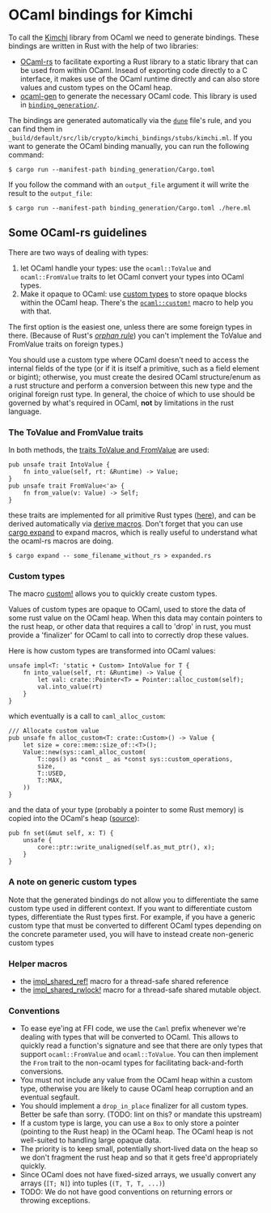 # OCaml bindings for Kimchi

To call the [Kimchi](https://github.com/o1-labs/proof-systems) library from OCaml we need to generate bindings. 
These bindings are written in Rust with the help of two libraries: 

* [OCaml-rs](https://github.com/zshipko/ocaml-rs) to facilitate exporting a Rust library to a static library that can be used from within OCaml. Insead of exporting code directly to a C interface, it makes use of the OCaml runtime directly and can also store values and custom types on the OCaml heap.
* [ocaml-gen](https://github.com/o1-labs/proof-systems) to generate the necessary OCaml code. This library is used in [`binding_generation/`](./binding_generation/).

The bindings are generated automatically via the [`dune`](./dune) file's rule, and you can find them in `_build/default/src/lib/crypto/kimchi_bindings/stubs/kimchi.ml`. 
If you want to generate the OCaml binding manually, you can run the following command:

```shell
$ cargo run --manifest-path binding_generation/Cargo.toml
```

If you follow the command with an `output_file` argument it will write the result to the `output_file`:

```shell
$ cargo run --manifest-path binding_generation/Cargo.toml ./here.ml
```

## Some OCaml-rs guidelines

There are two ways of dealing with types:

1. let OCaml handle your types: use the `ocaml::ToValue` and `ocaml::FromValue` traits to let OCaml convert your types into OCaml types.
2. Make it opaque to OCaml: use [custom types](https://ocaml.org/manual/intfc.html#s:c-custom) to store opaque blocks within the OCaml heap. There's the [`ocaml::custom!`](https://docs.rs/ocaml/0.22.0/ocaml/macro.custom.html) macro to help you with that.

The first option is the easiest one, unless there are some foreign types in there. (Because of Rust's [*orphan rule*](https://github.com/Ixrec/rust-orphan-rules)) you can't implement the ToValue and FromValue traits on foreign types.)

You should use a custom type where OCaml doesn't need to access the internal
fields of the type (or if it is itself a primitive, such as a field element or
bigint); otherwise, you must create the desired OCaml structure/enum as a rust
structure and perform a conversion between this new type and the original
foreign rust type. In general, the choice of which to use should be governed by
what's required in OCaml, **not** by limitations in the rust language.

### The ToValue and FromValue traits

In both methods, the [traits ToValue and FromValue](https://github.com/zshipko/ocaml-rs/blob/f300f2f382a694a6cc51dc14a9b3f849191580f0/src/value.rs#L55:L73) are used:

```rust=
pub unsafe trait IntoValue {
    fn into_value(self, rt: &Runtime) -> Value;
}
pub unsafe trait FromValue<'a> {
    fn from_value(v: Value) -> Self;
}
```

these traits are implemented for all primitive Rust types ([here](https://github.com/zshipko/ocaml-rs/blob/f300f2f382a694a6cc51dc14a9b3f849191580f0/src/conv.rs)), and can be derived automatically via [derive macros](https://docs.rs/ocaml/0.22.0/ocaml/#derives). Don't forget that you can use [cargo expand](https://github.com/dtolnay/cargo-expand) to expand macros, which is really useful to understand what the ocaml-rs macros are doing.

```
$ cargo expand -- some_filename_without_rs > expanded.rs
```

### Custom types

The macro [custom!](https://github.com/zshipko/ocaml-rs/blob/f300f2f382a694a6cc51dc14a9b3f849191580f0/src/custom.rs) allows you to quickly create custom types.

Values of custom types are opaque to OCaml, used to store the data of some rust
value on the OCaml heap. When this data may contain pointers to the rust heap,
or other data that requires a call to 'drop' in rust, you must provide a
'finalizer' for OCaml to call into to correctly drop these values.

Here is how custom types are transformed into OCaml values:

```rust=
unsafe impl<T: 'static + Custom> IntoValue for T {
    fn into_value(self, rt: &Runtime) -> Value {
        let val: crate::Pointer<T> = Pointer::alloc_custom(self);
        val.into_value(rt)
    }
}
```

which eventually is a call to `caml_alloc_custom`:

```rust=
/// Allocate custom value
pub unsafe fn alloc_custom<T: crate::Custom>() -> Value {
    let size = core::mem::size_of::<T>();
    Value::new(sys::caml_alloc_custom(
        T::ops() as *const _ as *const sys::custom_operations,
        size,
        T::USED,
        T::MAX,
    ))
}
```

and the data of your type (probably a pointer to some Rust memory) is copied into the OCaml's heap ([source](https://github.com/zshipko/ocaml-rs/blob/f300f2f382a694a6cc51dc14a9b3f849191580f0/src/types.rs#L80)):

```rust=
pub fn set(&mut self, x: T) {
    unsafe {
        core::ptr::write_unaligned(self.as_mut_ptr(), x);
    }
}
```

### A note on generic custom types

Note that the generated bindings do not allow you to differentiate the same custom type used in different context. 
If you want to differentiate custom types, differentiate the Rust types first. 
For example, if you have a generic custom type that must be converted to different OCaml types depending on the concrete parameter used, you will have to instead create non-generic custom types

### Helper macros

* the [impl_shared_ref!](src/caml/shared_reference.rs) macro for a thread-safe shared reference
* the [impl_shared_rwlock!](src/caml/shared_rwlock.rs) macro for a thread-safe shared mutable object.

### Conventions

* To ease eye'ing at FFI code, we use the `Caml` prefix whenever we're dealing with types that will be converted to OCaml. This allows to quickly read a function's signature and see that there are only types that support `ocaml::FromValue` and `ocaml::ToValue`. You can then implement the `From` trait to the non-ocaml types for facilitating back-and-forth conversions.
* You must not include any value from the OCaml heap within a custom type, otherwise you are likely to cause OCaml heap corruption and an eventual segfault.
* You should implement a `drop_in_place` finalizer for all custom types. Better be safe than sorry. (TODO: lint on this? or mandate this upstream)
* If a custom type is large, you can use a `Box` to only store a pointer (pointing to the Rust heap) in the OCaml heap. The OCaml heap is not well-suited to handling large opaque data.
* The priority is to keep small, potentially short-lived data on the heap so we don't fragment the rust heap and so that it gets free'd appropriately quickly.
* Since OCaml does not have fixed-sized arrays, we usually convert any arrays (`[T; N]`) into tuples (`(T, T, T, ...)`)
* TODO: We do not have good conventions on returning errors or throwing exceptions.
